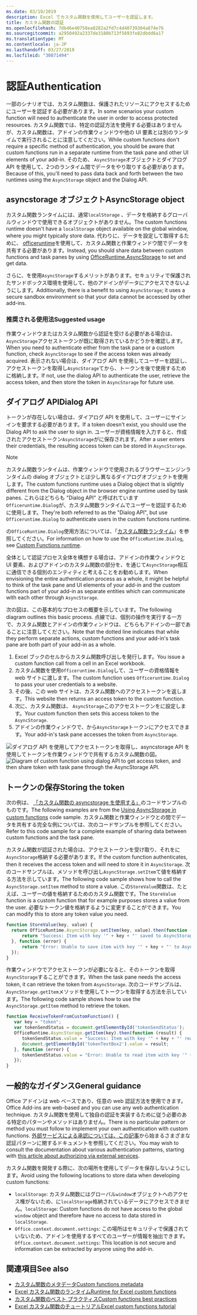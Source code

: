 ```yaml
---
ms.date: 03/19/2019
description: Excel でカスタム関数を使用してユーザーを認証します。
title: カスタム関数の認証
ms.openlocfilehash: 7db46e40758ea0282a2fd7c4d40739304a874e76
ms.sourcegitcommit: a2950492a2337de3180b713f5693fe82dbdd6a17
ms.translationtype: MT
ms.contentlocale: ja-JP
ms.lasthandoff: 03/27/2019
ms.locfileid: "30871494"
---
```

# <a name="authentication"></a><span data-ttu-id="b305d-103">認証</span><span class="sxs-lookup"><span data-stu-id="b305d-103">Authentication</span></span>

<span data-ttu-id="b305d-104">一部のシナリオでは、カスタム関数は、保護されたリソースにアクセスするためにユーザーを認証する必要があります。</span><span class="sxs-lookup"><span data-stu-id="b305d-104">In some scenarios your custom function will need to authenticate the user in order to access protected resources.</span></span> <span data-ttu-id="b305d-105">カスタム関数では、特定の認証方法を使用する必要はありませんが、カスタム関数は、アドインの作業ウィンドウや他の UI 要素とは別のランタイムで実行されることに注意してください。</span><span class="sxs-lookup"><span data-stu-id="b305d-105">While custom functions don't require a specific method of authentication, you should be aware that custom functions run in a separate runtime from the task pane and other UI elements of your add-in.</span></span> <span data-ttu-id="b305d-106">そのため、 `AsyncStorage`オブジェクトとダイアログ API を使用して、2つのランタイム間でデータをやり取りする必要があります。</span><span class="sxs-lookup"><span data-stu-id="b305d-106">Because of this, you'll need to pass data back and forth between the two runtimes using the `AsyncStorage` object and the Dialog API.</span></span>
  
## <a name="asyncstorage-object"></a><span data-ttu-id="b305d-107">asyncstorage オブジェクト</span><span class="sxs-lookup"><span data-stu-id="b305d-107">AsyncStorage object</span></span>

<span data-ttu-id="b305d-108">カスタム関数ランタイムには、通常`localStorage` 、データを格納するグローバルウィンドウで使用できるオブジェクトがありません。</span><span class="sxs-lookup"><span data-stu-id="b305d-108">The custom functions runtime doesn't have a `localStorage` object available on the global window, where you might typically store data.</span></span> <span data-ttu-id="b305d-109">代わりに、データを設定して取得するために、 [officeruntime](/javascript/api/office-runtime/officeruntime.asyncstorage)を使用して、カスタム関数と作業ウィンドウ間でデータを共有する必要があります。</span><span class="sxs-lookup"><span data-stu-id="b305d-109">Instead, you should share data between custom functions and task panes by using [OfficeRuntime.AsyncStorage](/javascript/api/office-runtime/officeruntime.asyncstorage) to set and get data.</span></span>

<span data-ttu-id="b305d-110">さらに、を使用`AsyncStorage`するメリットがあります。セキュリティで保護されたサンドボックス環境を使用して、他のアドインがデータにアクセスできないようにします。</span><span class="sxs-lookup"><span data-stu-id="b305d-110">Additionally, there is a benefit to using `AsyncStorage`; it uses a secure sandbox environment so that your data cannot be accessed by other add-ins.</span></span>

### <a name="suggested-usage"></a><span data-ttu-id="b305d-111">推奨される使用法</span><span class="sxs-lookup"><span data-stu-id="b305d-111">Suggested usage</span></span>

<span data-ttu-id="b305d-112">作業ウィンドウまたはカスタム関数から認証を受ける必要がある場合は、 `AsyncStorage`アクセストークンが既に取得されているかどうかを確認します。</span><span class="sxs-lookup"><span data-stu-id="b305d-112">When you need to authenticate either from the task pane or a custom function, check `AsyncStorage` to see if the access token was already acquired.</span></span> <span data-ttu-id="b305d-113">表示されない場合は、ダイアログ API を使用してユーザーを認証し、アクセストークンを取得し`AsyncStorage`てから、トークンを後で使用するために格納します。</span><span class="sxs-lookup"><span data-stu-id="b305d-113">If not, use the dialog API to authenticate the user, retrieve the access token, and then store the token in `AsyncStorage` for future use.</span></span>

## <a name="dialog-api"></a><span data-ttu-id="b305d-114">ダイアログ API</span><span class="sxs-lookup"><span data-stu-id="b305d-114">Dialog API</span></span>

<span data-ttu-id="b305d-115">トークンが存在しない場合は、ダイアログ API を使用して、ユーザーにサインインを要求する必要があります。</span><span class="sxs-lookup"><span data-stu-id="b305d-115">If a token doesn't exist, you should use the Dialog API to ask the user to sign in.</span></span> <span data-ttu-id="b305d-116">ユーザーが資格情報を入力すると、作成されたアクセストークン`AsyncStorage`がに保存されます。</span><span class="sxs-lookup"><span data-stu-id="b305d-116">After a user enters their credentials, the resulting access token can be stored in `AsyncStorage`.</span></span>

> [!NOTE]
> <span data-ttu-id="b305d-117">カスタム関数ランタイムは、作業ウィンドウで使用されるブラウザーエンジンランタイムの dialog オブジェクトとは少し異なるダイアログオブジェクトを使用します。</span><span class="sxs-lookup"><span data-stu-id="b305d-117">The custom functions runtime uses a Dialog object that is slightly different from the Dialog object in the browser engine runtime used by task panes.</span></span> <span data-ttu-id="b305d-118">これらはどちらも "Dialog API" と呼ばれています`Officeruntime.Dialog`が、カスタム関数ランタイムでユーザーを認証するために使用します。</span><span class="sxs-lookup"><span data-stu-id="b305d-118">They're both referred to as the "Dialog API", but use `Officeruntime.Dialog` to authenticate users in the custom functions runtime.</span></span>

<span data-ttu-id="b305d-119">の`OfficeRuntime.Dialog`使用方法については、「[カスタム関数ランタイム](/office/dev/add-ins/excel/custom-functions-runtime?view=office-js#displaying-a-dialog-box)」を参照してください。</span><span class="sxs-lookup"><span data-stu-id="b305d-119">For information on how to use the `OfficeRuntime.Dialog`, see [Custom Functions runtime](/office/dev/add-ins/excel/custom-functions-runtime?view=office-js#displaying-a-dialog-box).</span></span>

<span data-ttu-id="b305d-120">全体として認証プロセス全体を構想する場合は、アドインの作業ウィンドウと UI 要素、およびアドインのカスタム関数の部分を、を通じて`AsyncStorage`相互に通信できる個別のエンティティと考えることをお勧めします。</span><span class="sxs-lookup"><span data-stu-id="b305d-120">When envisioning the entire authentication process as a whole, it might be helpful to think of the task pane and UI elements of your add-in and the custom functions part of your add-in as separate entities which can communicate with each other through `AsyncStorage`.</span></span>

<span data-ttu-id="b305d-121">次の図は、この基本的なプロセスの概要を示しています。</span><span class="sxs-lookup"><span data-stu-id="b305d-121">The following diagram outlines this basic process.</span></span> <span data-ttu-id="b305d-122">点線では、個別の操作を実行する一方で、カスタム関数とアドインの作業ウィンドウは、どちらもアドインの一部であることに注意してください。</span><span class="sxs-lookup"><span data-stu-id="b305d-122">Note that the dotted line indicates that while they perform separate actions, custom functions and your add-in's task pane are both part of your add-in as a whole.</span></span>

1. <span data-ttu-id="b305d-123">Excel ブックのセルからカスタム関数呼び出しを発行します。</span><span class="sxs-lookup"><span data-stu-id="b305d-123">You issue a custom function call from a cell in an Excel workbook.</span></span>
2. <span data-ttu-id="b305d-124">カスタム関数を使用`Officeruntime.Dialog`して、ユーザーの資格情報を web サイトに渡します。</span><span class="sxs-lookup"><span data-stu-id="b305d-124">The custom function uses `Officeruntime.Dialog` to pass your user credentials to a website.</span></span>
3. <span data-ttu-id="b305d-125">その後、この web サイトは、カスタム関数へのアクセストークンを返します。</span><span class="sxs-lookup"><span data-stu-id="b305d-125">This website then returns an access token to the custom function.</span></span>
4. <span data-ttu-id="b305d-126">次に、カスタム関数は、 `AsyncStorage`このアクセストークンをに設定します。</span><span class="sxs-lookup"><span data-stu-id="b305d-126">Your custom function then sets this access token to the `AsyncStorage`.</span></span>
5. <span data-ttu-id="b305d-127">アドインの作業ウィンドウで、から`AsyncStorage`トークンにアクセスできます。</span><span class="sxs-lookup"><span data-stu-id="b305d-127">Your add-in's task pane accesses the token from `AsyncStorage`.</span></span>

<span data-ttu-id="b305d-128">![ダイアログ API を使用してアクセストークンを取得し、asyncstorage API を使用してトークンを作業ウィンドウで共有するカスタム関数の図。](../images/authentication-diagram.png "認証の図。")</span><span class="sxs-lookup"><span data-stu-id="b305d-128">![Diagram of custom function using dialog API to get access token, and then share token with task pane through the AsyncStorage API.](../images/authentication-diagram.png "Authentication diagram.")</span></span>

## <a name="storing-the-token"></a><span data-ttu-id="b305d-129">トークンの保存</span><span class="sxs-lookup"><span data-stu-id="b305d-129">Storing the token</span></span>

<span data-ttu-id="b305d-130">次の例は、 [「カスタム関数の asyncstorage を使用する」](https://github.com/OfficeDev/PnP-OfficeAddins/tree/master/Excel-custom-functions/AsyncStorage)のコードサンプルのものです。</span><span class="sxs-lookup"><span data-stu-id="b305d-130">The following examples are from the [Using AsyncStorage in custom functions](https://github.com/OfficeDev/PnP-OfficeAddins/tree/master/Excel-custom-functions/AsyncStorage) code sample.</span></span> <span data-ttu-id="b305d-131">カスタム関数と作業ウィンドウとの間でデータを共有する完全な例については、次のコードサンプルを参照してください。</span><span class="sxs-lookup"><span data-stu-id="b305d-131">Refer to this code sample for a complete example of sharing data between custom functions and the task pane.</span></span>

<span data-ttu-id="b305d-132">カスタム関数が認証された場合は、アクセストークンを受け取り、それをに`AsyncStorage`格納する必要があります。</span><span class="sxs-lookup"><span data-stu-id="b305d-132">If the custom function authenticates, then it receives the access token and will need to store it in `AsyncStorage`.</span></span> <span data-ttu-id="b305d-133">次のコードサンプルは、メソッドを呼び出し`AsyncStorage.setItem`て値を格納する方法を示しています。</span><span class="sxs-lookup"><span data-stu-id="b305d-133">The following code sample shows how to call the `AsyncStorage.setItem` method to store a value.</span></span> <span data-ttu-id="b305d-134">この`StoreValue`関数は、たとえば、ユーザーの値を格納するためのカスタム関数です。</span><span class="sxs-lookup"><span data-stu-id="b305d-134">The `StoreValue` function is a custom function that for example purposes stores a value from the user.</span></span> <span data-ttu-id="b305d-135">必要なトークン値を格納するように変更することができます。</span><span class="sxs-lookup"><span data-stu-id="b305d-135">You can modify this to store any token value you need.</span></span>

```javascript
function StoreValue(key, value) {
  return OfficeRuntime.AsyncStorage.setItem(key, value).then(function (result) {
      return "Success: Item with key '" + key + "' saved to AsyncStorage.";
  }, function (error) {
      return "Error: Unable to save item with key '" + key + "' to AsyncStorage. " + error;
  });
}
```

<span data-ttu-id="b305d-136">作業ウィンドウでアクセストークンが必要になると、そのトークンを取得`AsyncStorage`することができます。</span><span class="sxs-lookup"><span data-stu-id="b305d-136">When the task pane needs the access token, it can retrieve the token from `AsyncStorage`.</span></span> <span data-ttu-id="b305d-137">次のコードサンプルは、 `AsyncStorage.getItem`メソッドを使用してトークンを取得する方法を示しています。</span><span class="sxs-lookup"><span data-stu-id="b305d-137">The following code sample shows how to use the `AsyncStorage.getItem` method to retrieve the token.</span></span>

```javascript
function ReceiveTokenFromCustomFunction() {
   var key = "token";
   var tokenSendStatus = document.getElementById('tokenSendStatus');
   OfficeRuntime.AsyncStorage.getItem(key).then(function (result) {
      tokenSendStatus.value = "Success: Item with key '" + key + "' read from AsyncStorage.";
      document.getElementById('tokenTextBox2').value = result;
   }, function (error) {
      tokenSendStatus.value = "Error: Unable to read item with key '" + key + "' from AsyncStorage. " + error;
   });
}
```

## <a name="general-guidance"></a><span data-ttu-id="b305d-138">一般的なガイダンス</span><span class="sxs-lookup"><span data-stu-id="b305d-138">General guidance</span></span>

<span data-ttu-id="b305d-139">Office アドインは web ベースであり、任意の web 認証方法を使用できます。</span><span class="sxs-lookup"><span data-stu-id="b305d-139">Office Add-ins are web-based and you can use any web authentication technique.</span></span> <span data-ttu-id="b305d-140">カスタム関数を使用して独自の認証を実装するために従う必要のある特定のパターンやメソッドはありません。</span><span class="sxs-lookup"><span data-stu-id="b305d-140">There is no particular pattern or method you must follow to implement your own authentication with custom functions.</span></span> <span data-ttu-id="b305d-141">[外部サービスによる承認については、この記事](/office/dev/add-ins/develop/auth-external-add-ins?view=office-js)から始まるさまざまな認証パターンに関するドキュメントを参照してください。</span><span class="sxs-lookup"><span data-stu-id="b305d-141">You may wish to consult the documentation about various authentication patterns, starting with [this article about authorizing via external services](/office/dev/add-ins/develop/auth-external-add-ins?view=office-js).</span></span>  

<span data-ttu-id="b305d-142">カスタム関数を開発する際に、次の場所を使用してデータを保存しないようにします。</span><span class="sxs-lookup"><span data-stu-id="b305d-142">Avoid using the following locations to store data when developing custom functions:</span></span>  

- <span data-ttu-id="b305d-143">`localStorage`: カスタム関数にはグローバル`window`オブジェクトへのアクセス権がないため、に`localStorage`格納されているデータにアクセスできません。</span><span class="sxs-lookup"><span data-stu-id="b305d-143">`localStorage`: Custom functions do not have access to the global `window` object and therefore have no access to data     stored in `localStorage`.</span></span>
- <span data-ttu-id="b305d-144">`Office.context.document.settings`: この場所はセキュリティで保護されていないため、アドインを使用するすべてのユーザーが情報を抽出できます。</span><span class="sxs-lookup"><span data-stu-id="b305d-144">`Office.context.document.settings`:  This location is not secure and information can be extracted by anyone using the     add-in.</span></span>

## <a name="see-also"></a><span data-ttu-id="b305d-145">関連項目</span><span class="sxs-lookup"><span data-stu-id="b305d-145">See also</span></span>

* [<span data-ttu-id="b305d-146">カスタム関数のメタデータ</span><span class="sxs-lookup"><span data-stu-id="b305d-146">Custom functions metadata</span></span>](custom-functions-json.md)
* [<span data-ttu-id="b305d-147">Excel カスタム関数のランタイム</span><span class="sxs-lookup"><span data-stu-id="b305d-147">Runtime for Excel custom functions</span></span>](custom-functions-runtime.md)
* [<span data-ttu-id="b305d-148">カスタム関数のベスト プラクティス</span><span class="sxs-lookup"><span data-stu-id="b305d-148">Custom functions best practices</span></span>](custom-functions-best-practices.md)
* [<span data-ttu-id="b305d-149">Excel カスタム関数のチュートリアル</span><span class="sxs-lookup"><span data-stu-id="b305d-149">Excel custom functions tutorial</span></span>](excel-tutorial-custom-functions.md)
